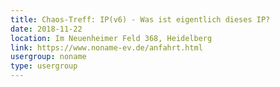 ```yaml
---
title: Chaos-Treff: IP(v6) - Was ist eigentlich dieses IP?
date: 2018-11-22
location: Im Neuenheimer Feld 368, Heidelberg
link: https://www.noname-ev.de/anfahrt.html
usergroup: noname
type: usergroup
---
```

